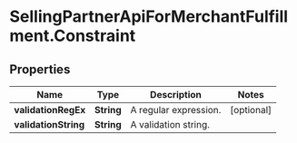 # SellingPartnerApiForMerchantFulfillment.Constraint

## Properties

Name | Type | Description | Notes
------------ | ------------- | ------------- | -------------
**validationRegEx** | **String** | A regular expression. | [optional] 
**validationString** | **String** | A validation string. | 


